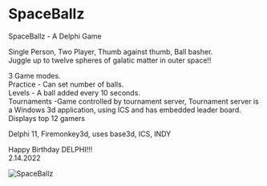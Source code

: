 # SpaceBallz
SpaceBallz - A Delphi Game

Single Person, Two Player, Thumb against thumb, Ball basher.<br>
Juggle up to twelve spheres of galatic matter in outer space!!

3 Game modes.<br>
Practice - Can set number of balls.<br>
Levels - A ball added every 10 seconds.<br>
Tournaments -Game controlled by tournament server, Tournament server is a Windows 3d application, using ICS and has embedded leader board.<br>
Displays top 12 gamers<br>


Delphi 11, Firemonkey3d, uses base3d, ICS, INDY<br>

Happy Birthday DELPHI!!!<br>
2.14.2022<br>

![SpaceBallz](https://user-images.githubusercontent.com/97798670/154183152-719e7b03-c09c-4a66-bef5-db66a537acf1.jpg)
